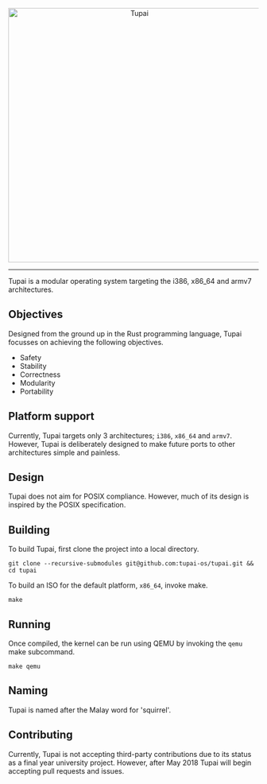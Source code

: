 <p align="center">
<img alt="Tupai" width="512" src="https://raw.github.com/tupai-os/assets/master/logo/tupai-cover.png">
</p>

---

Tupai is a modular operating system targeting the i386, x86_64 and armv7 architectures.

## Objectives

Designed from the ground up in the Rust programming language, Tupai focusses on achieving the following objectives.

- Safety
- Stability
- Correctness
- Modularity
- Portability

## Platform support

Currently, Tupai targets only 3 architectures; `i386`, `x86_64` and `armv7`. However, Tupai is deliberately designed to make future ports to other architectures simple and painless.

## Design

Tupai does not aim for POSIX compliance. However, much of its design is inspired by the POSIX specification.

## Building

To build Tupai, first clone the project into a local directory.

```
git clone --recursive-submodules git@github.com:tupai-os/tupai.git && cd tupai
```

To build an ISO for the default platform, `x86_64`, invoke make.

```
make
```

## Running

Once compiled, the kernel can be run using QEMU by invoking the `qemu` make subcommand.

```
make qemu
```

## Naming

Tupai is named after the Malay word for 'squirrel'.

## Contributing

Currently, Tupai is not accepting third-party contributions due to its status as a final year university project. However, after May 2018 Tupai will begin accepting pull requests and issues.
